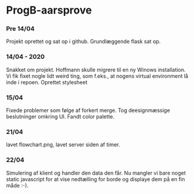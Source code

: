 # ProgB-aarsprove

### Pre 14/04
Projekt oprettet og sat op i github. Grundlæggende flask sat op.

### 14/04 - 2020
Snakket om projekt. Hoffmann skulle migrere til en ny Winows installation. Vi fik fixet nogle lidt weird ting, som f.eks., at nogens virtual environment lå inde i repoen.
Oprettet stylesheet

### 15/04
Fixede problemer som følge af forkert merge. Tog deesignmæssige beslutninger omkring UI. Fandt color palette.

### 21/04
lavet flowchart.png, lavet server siden af timer.

### 22/04
Simulering af klient og handler den data den får. Nu mangler vi bare noget static javascript for at vise nedtælling for borde og displaye dem på en fin måde :-).
